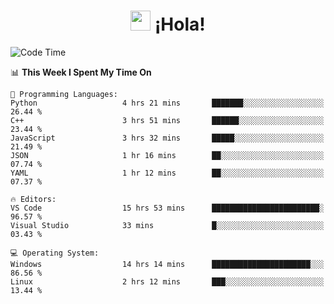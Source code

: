 <div align="center"><h1><img src="https://github.com/blackcater/blackcater/raw/main/images/Hi.gif" height="32"/> ¡Hola!</h1>
</div>

<!--START_SECTION:waka-->
![Code Time](http://img.shields.io/badge/Code%20Time-689%20hrs%206%20mins-blue)

📊 **This Week I Spent My Time On** 

```text
💬 Programming Languages: 
Python                   4 hrs 21 mins       ███████░░░░░░░░░░░░░░░░░░   26.44 % 
C++                      3 hrs 51 mins       ██████░░░░░░░░░░░░░░░░░░░   23.44 % 
JavaScript               3 hrs 32 mins       █████░░░░░░░░░░░░░░░░░░░░   21.49 % 
JSON                     1 hr 16 mins        ██░░░░░░░░░░░░░░░░░░░░░░░   07.74 % 
YAML                     1 hr 12 mins        ██░░░░░░░░░░░░░░░░░░░░░░░   07.37 % 

🔥 Editors: 
VS Code                  15 hrs 53 mins      ████████████████████████░   96.57 % 
Visual Studio            33 mins             █░░░░░░░░░░░░░░░░░░░░░░░░   03.43 % 

💻 Operating System: 
Windows                  14 hrs 14 mins      ██████████████████████░░░   86.56 % 
Linux                    2 hrs 12 mins       ███░░░░░░░░░░░░░░░░░░░░░░   13.44 % 
```


<!--END_SECTION:waka-->